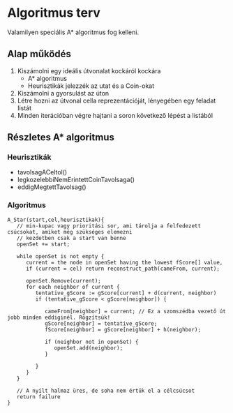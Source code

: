 # Algoritmus terv

Valamilyen speciális A* algoritmus fog kelleni.

## Alap működés

1. Kiszámolni egy ideális útvonalat kockáról kockára
    - A* algoritmus
    - Heurisztikák jelezzék az utat és a Coin-okat
2. Kiszámolni a gyorsulást az úton
3. Létre hozni az útvonal cella reprezentációját, lényegében egy feladat listát
4. Minden iterációban végre hajtani a soron következő lépést a listából

## Részletes A* algoritmus

### Heurisztikák

- tavolsagACeltol()
- legkozelebbiNemErintettCoinTavolsaga()
- eddigMegtettTavolsag()

### Algoritmus

```
A_Star(start,cel,heurisztikak){
   // min-kupac vagy prioritási sor, ami tárolja a felfedezett csúcsokat, amiket még szükséges elemezni
   // kezdetben csak a start van benne
   openSet += start;
   
   while openSet is not empty {
      current = the node in openSet having the lowest fScore[] value,
      if (current = cel) return reconstruct_path(cameFrom, current);
      
      openSet.Remove(current);
      for each neighbor of current {
         tentative_gScore := gScore[current] + d(current, neighbor)
         if (tentative_gScore < gScore[neighbor]) {
                    
            cameFrom[neighbor] = current; // Ez a szomszédba vezető út jobb minden eddiginél. Rögzítsük!
            gScore[neighbor] = tentative_gScore;
            fScore[neighbor] = gScore[neighbor] + h(neighbor);
            
            if (neighbor not in openSet) {
               openSet.add(neighbor);
            }
            
         }
      }
   }
   
   // A nyílt halmaz üres, de soha nem értük el a célcsúcsot
   return failure
}
```